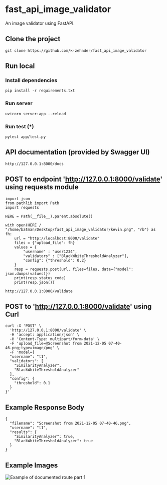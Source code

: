 # fast_api_image_validator

An image validator using FastAPI.

## Clone the project

```
git clone https://github.com/k-zehnder/fast_api_image_validator
```

## Run local

### Install dependencies

```
pip install -r requirements.txt
```

### Run server

```
uvicorn server:app --reload
```

### Run test (*)

```
pytest app/test.py
```


## API documentation (provided by Swagger UI)

```
http://127.0.0.1:8000/docs
```

## POST to endpoint 'http://127.0.0.1:8000/validate' using requests module

```
import json
from pathlib import Path
import requests

HERE = Path(__file__).parent.absolute()

with open(HERE / "/home/batman/Desktop/fast_api_image_validator/kevin.png", "rb") as fh:
    url = "http://localhost:8000/validate"
    files = {"upload_file": fh}
    values = {
        "username" : "user1234", 
        "validators" : ["BlackWhiteThresholdAnalyzer"],
        "config": {"threshold": 0.2}
    }
    resp = requests.post(url, files=files, data={"model": json.dumps(values)})
    print(resp.status_code)
    print(resp.json())
```
```
http://127.0.0.1:8000/validate
```

## POST to 'http://127.0.0.1:8000/validate' using Curl

```
curl -X 'POST' \
  'http://127.0.0.1:8000/validate' \
  -H 'accept: application/json' \
  -H 'Content-Type: multipart/form-data' \
  -F 'upload_file=@Screenshot from 2021-12-05 07-40-46.png;type=image/png' \
  -F 'model={
  "username": "t1",
  "validators": [
    "SimilarityAnalyzer",
    "BlackWhiteThresholdAnalyzer"
  ],
  "config": {
    "threshold": 0.1
  }
}'
```

## Example Response Body

```
{
  "filename": "Screenshot from 2021-12-05 07-40-46.png",
  "username": "t1",
  "results": {
    "SimilarityAnalyzer": true,
    "BlackWhiteThresholdAnalyzer": true
  }
}
```


## Example Images
![Example of documented route part 1](https://github.com/k-zehnder/fast_api_image_validator/blob/main/docs/route_docs1.png)

